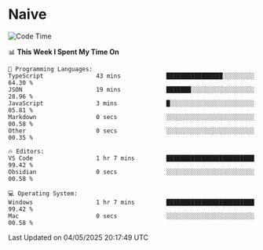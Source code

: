 # Naive
<!-- ## 日拱一卒，功不唐捐 -->
<!-- [![GitHub Streak](https://streak-stats.demolab.com/?user=XiaoXKKK)](https://git.io/streak-stats) -->
<!--START_SECTION:waka-->
![Code Time](http://img.shields.io/badge/Code%20Time-371%20hrs%2023%20mins-blue)

📊 **This Week I Spent My Time On** 

```text
💬 Programming Languages: 
TypeScript               43 mins             ████████████████░░░░░░░░░   64.30 % 
JSON                     19 mins             ███████░░░░░░░░░░░░░░░░░░   28.96 % 
JavaScript               3 mins              █░░░░░░░░░░░░░░░░░░░░░░░░   05.81 % 
Markdown                 0 secs              ░░░░░░░░░░░░░░░░░░░░░░░░░   00.58 % 
Other                    0 secs              ░░░░░░░░░░░░░░░░░░░░░░░░░   00.35 % 

🔥 Editors: 
VS Code                  1 hr 7 mins         █████████████████████████   99.42 % 
Obsidian                 0 secs              ░░░░░░░░░░░░░░░░░░░░░░░░░   00.58 % 

💻 Operating System: 
Windows                  1 hr 7 mins         █████████████████████████   99.42 % 
Mac                      0 secs              ░░░░░░░░░░░░░░░░░░░░░░░░░   00.58 % 
```


 Last Updated on 04/05/2025 20:17:49 UTC
<!--END_SECTION:waka-->
